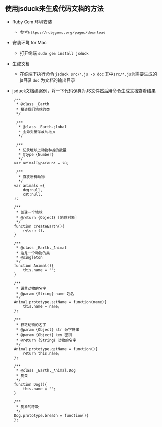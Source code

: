 
## 使用jsduck来生成代码文档的方法


* Ruby Gem 环境安装
    * 参考`https://rubygems.org/pages/download`

* 安装环境 for Mac
    * 打开终端 `sudo gem install jsduck`
* 生成文档
    * 在终端下执行命令  `jsduck src/*.js -o doc`  其中`src/*.js`为需要生成的js目录 `doc` 为文档的输出目录
* jsduck文档编案例，将一下代码保存为JS文件然后用命令生成文档查看结果
```
    /**
     * @class _Earth
     * 描述我们地球的类
     */
     
     /**
      * @class _Earth.global
      * 全局变量存放的地方
      */
     
     /**
      * 记录地球上动物种类的数量
      * @type {Number}
      */
    var animalTypeCount = 20;

     /**
      * 存放所有动物
      */
    var animals ={
        dog:null,
        cat:null,
    };

    /**
     * 创建一个地球
     * @return {Object} [地球对象]
     */
    function createEarth(){
        return {};
    }

    /**
     * @class _Earth._Animal
     * 这是一个动物的类
     * @singleton
     */
    function Animal(){
        this.name = "";
    }

    /**
     * 设置动物的名字
     * @param {String} name 姓名
     */
    Animal.prototype.setName = function(name){
        this.name = name;
    };

    /**
     * 获取动物的名字
     * @param {Object} str 源字符串
     * @param {Object} key 密钥
     * @return {String} 动物的名字
     */
    Animal.prototype.getName = function(){
        return this.name;
    };

    /**
     * @class _Earth._Animal.Dog
     * 狗类
     */
    function Dog(){
        this.name = "";
    }

    /**
     * 狗狗的呼吸
     */
    Dog.prototype.breath = function(){
    };

```